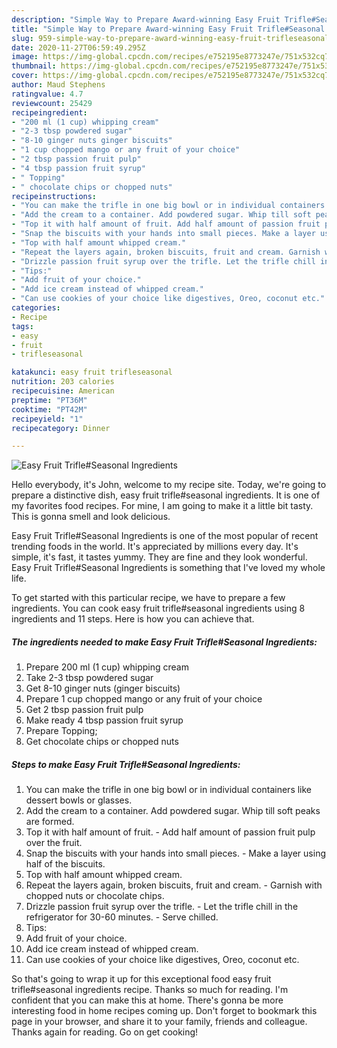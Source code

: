 ```yaml
---
description: "Simple Way to Prepare Award-winning Easy Fruit Trifle#Seasonal Ingredients"
title: "Simple Way to Prepare Award-winning Easy Fruit Trifle#Seasonal Ingredients"
slug: 959-simple-way-to-prepare-award-winning-easy-fruit-trifleseasonal-ingredients
date: 2020-11-27T06:59:49.295Z
image: https://img-global.cpcdn.com/recipes/e752195e8773247e/751x532cq70/easy-fruit-trifleseasonal-ingredients-recipe-main-photo.jpg
thumbnail: https://img-global.cpcdn.com/recipes/e752195e8773247e/751x532cq70/easy-fruit-trifleseasonal-ingredients-recipe-main-photo.jpg
cover: https://img-global.cpcdn.com/recipes/e752195e8773247e/751x532cq70/easy-fruit-trifleseasonal-ingredients-recipe-main-photo.jpg
author: Maud Stephens
ratingvalue: 4.7
reviewcount: 25429
recipeingredient:
- "200 ml (1 cup) whipping cream"
- "2-3 tbsp powdered sugar"
- "8-10 ginger nuts ginger biscuits"
- "1 cup chopped mango or any fruit of your choice"
- "2 tbsp passion fruit pulp"
- "4 tbsp passion fruit syrup"
- " Topping"
- " chocolate chips or chopped nuts"
recipeinstructions:
- "You can make the trifle in one big bowl or in individual containers like dessert bowls or glasses."
- "Add the cream to a container. Add powdered sugar. Whip till soft peaks are formed."
- "Top it with half amount of fruit. Add half amount of passion fruit pulp over the fruit."
- "Snap the biscuits with your hands into small pieces. Make a layer using half of the biscuits."
- "Top with half amount whipped cream."
- "Repeat the layers again, broken biscuits, fruit and cream. Garnish with chopped nuts or chocolate chips."
- "Drizzle passion fruit syrup over the trifle. Let the trifle chill in the refrigerator for 30-60 minutes. Serve chilled."
- "Tips:"
- "Add fruit of your choice."
- "Add ice cream instead of whipped cream."
- "Can use cookies of your choice like digestives, Oreo, coconut etc."
categories:
- Recipe
tags:
- easy
- fruit
- trifleseasonal

katakunci: easy fruit trifleseasonal 
nutrition: 203 calories
recipecuisine: American
preptime: "PT36M"
cooktime: "PT42M"
recipeyield: "1"
recipecategory: Dinner

---
```



![Easy Fruit Trifle#Seasonal Ingredients](https://img-global.cpcdn.com/recipes/e752195e8773247e/751x532cq70/easy-fruit-trifleseasonal-ingredients-recipe-main-photo.jpg)

Hello everybody, it's John, welcome to my recipe site. Today, we're going to prepare a distinctive dish, easy fruit trifle#seasonal ingredients. It is one of my favorites food recipes. For mine, I am going to make it a little bit tasty. This is gonna smell and look delicious.

Easy Fruit Trifle#Seasonal Ingredients is one of the most popular of recent trending foods in the world. It's appreciated by millions every day. It's simple, it's fast, it tastes yummy. They are fine and they look wonderful. Easy Fruit Trifle#Seasonal Ingredients is something that I've loved my whole life.




To get started with this particular recipe, we have to prepare a few ingredients. You can cook easy fruit trifle#seasonal ingredients using 8 ingredients and 11 steps. Here is how you can achieve that.

<!--inarticleads1-->

##### The ingredients needed to make Easy Fruit Trifle#Seasonal Ingredients:

1. Prepare 200 ml (1 cup) whipping cream
1. Take 2-3 tbsp powdered sugar
1. Get 8-10 ginger nuts (ginger biscuits)
1. Prepare 1 cup chopped mango or any fruit of your choice
1. Get 2 tbsp passion fruit pulp
1. Make ready 4 tbsp passion fruit syrup
1. Prepare  Topping;
1. Get  chocolate chips or chopped nuts




<!--inarticleads2-->

##### Steps to make Easy Fruit Trifle#Seasonal Ingredients:

1. You can make the trifle in one big bowl or in individual containers like dessert bowls or glasses.
1. Add the cream to a container. Add powdered sugar. Whip till soft peaks are formed.
1. Top it with half amount of fruit. - Add half amount of passion fruit pulp over the fruit.
1. Snap the biscuits with your hands into small pieces. - Make a layer using half of the biscuits.
1. Top with half amount whipped cream.
1. Repeat the layers again, broken biscuits, fruit and cream. - Garnish with chopped nuts or chocolate chips.
1. Drizzle passion fruit syrup over the trifle. - Let the trifle chill in the refrigerator for 30-60 minutes. - Serve chilled.
1. Tips:
1. Add fruit of your choice.
1. Add ice cream instead of whipped cream.
1. Can use cookies of your choice like digestives, Oreo, coconut etc.




So that's going to wrap it up for this exceptional food easy fruit trifle#seasonal ingredients recipe. Thanks so much for reading. I'm confident that you can make this at home. There's gonna be more interesting food in home recipes coming up. Don't forget to bookmark this page in your browser, and share it to your family, friends and colleague. Thanks again for reading. Go on get cooking!
